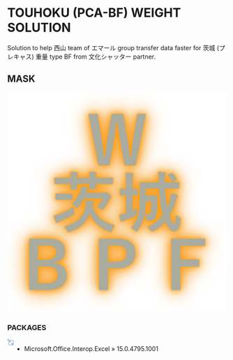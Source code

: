 # TOUHOKU (PCA-BF) WEIGHT SOLUTION
Solution to help 西山 team of エマール group transfer data faster for 茨城 (プレキャス) 重量 type BF from 文化シャッター partner.

## MASK
<p align="center">
<img src="https://raw.githubusercontent.com/Tynab/Ibaraki-Pca-BF-Weight/main/pic/0.png"></img>
</p>

### PACKAGES
<img src="https://raw.githubusercontent.com/Tynab/Ibaraki-Pca-BF-Weight/main/pic/1.png" align="left" width="3%" height="3%"></img>
<div style="display:flex;">

- Microsoft.Office.Interop.Excel » 15.0.4795.1001

</div>